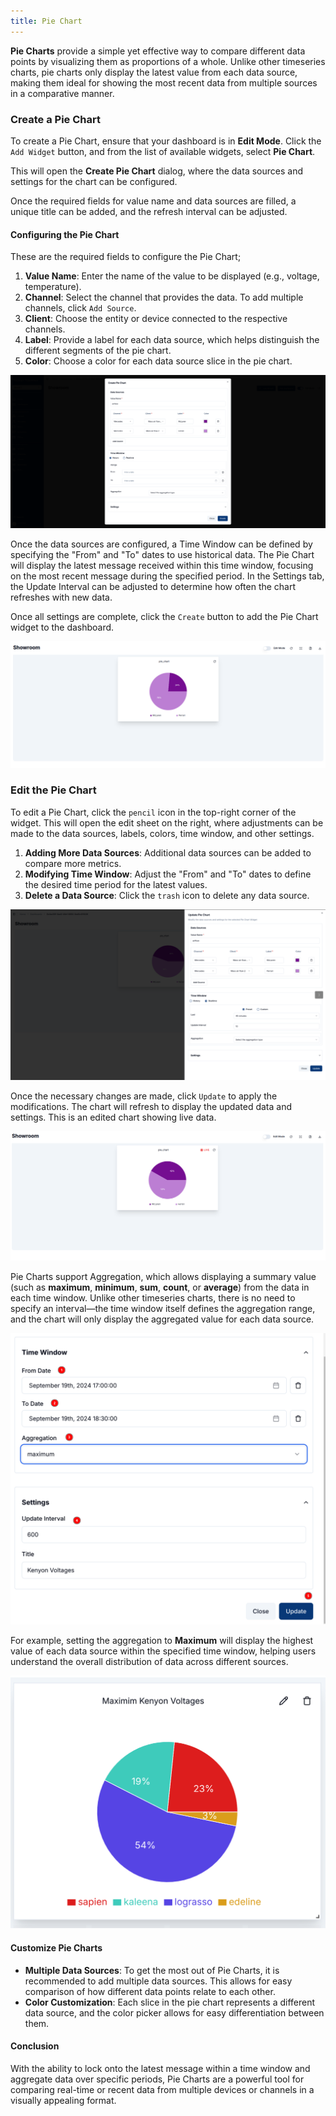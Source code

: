 ```yaml
---
title: Pie Chart
---
```



**Pie Charts** provide a simple yet effective way to compare different data points by visualizing them as proportions of a whole. Unlike other timeseries charts, pie charts only display the latest value from each data source, making them ideal for showing the most recent data from multiple sources in a comparative manner.

### Create a Pie Chart

To create a Pie Chart, ensure that your dashboard is in **Edit Mode**.
Click the `Add Widget` button, and from the list of available widgets, select **Pie Chart**.

This will open the **Create Pie Chart** dialog, where the data sources and settings for the chart can be configured.

Once the required fields for value name and data sources are filled, a unique title can be added, and the refresh interval can be adjusted.

#### Configuring the Pie Chart

These are the required fields to configure the Pie Chart;

1. **Value Name**: Enter the name of the value to be displayed (e.g., voltage, temperature).
2. **Channel**: Select the channel that provides the data. To add multiple channels, click `Add Source`.
3. **Client**: Choose the entity or device connected to the respective channels.
4. **Label**: Provide a label for each data source, which helps distinguish the different segments of the pie chart.
5. **Color**: Choose a color for each data source slice in the pie chart.

![Create Pie Chart](../../img/dashboards/create-piechart.png)

Once the data sources are configured, a Time Window can be defined by specifying the "From" and "To" dates to use historical data.
The Pie Chart will display the latest message received within this time window, focusing on the most recent message during the specified period.
In the Settings tab, the Update Interval can be adjusted to determine how often the chart refreshes with new data.

Once all settings are complete, click the `Create` button to add the Pie Chart widget to the dashboard.

![New Pie Chart](../../img/dashboards/new-piechart.png)

### Edit the Pie Chart

To edit a Pie Chart, click the `pencil` icon in the top-right corner of the widget.
This will open the edit sheet on the right, where adjustments can be made to the data sources, labels, colors, time window, and other settings.

1. **Adding More Data Sources**: Additional data sources can be added to compare more metrics.
2. **Modifying Time Window**: Adjust the "From" and "To" dates to define the desired time period for the latest values.
3. **Delete a Data Source**: Click the `trash` icon to delete any data source.

![Edit Pie Chart](../../img/dashboards/edit-piechart-times.png)

Once the necessary changes are made, click `Update` to apply the modifications.
The chart will refresh to display the updated data and settings.
This is an edited chart showing live data.

![Edited Pie Chart](../../img/dashboards/edited-piechart.png)

Pie Charts support Aggregation, which allows displaying a summary value (such as **maximum**, **minimum**, **sum**, **count**, or **average**) from the data in each time window.
Unlike other timeseries charts, there is no need to specify an interval—the time window itself defines the aggregation range, and the chart will only display the aggregated value for each data source.

![Aggregation Pie Chart](../../img/dashboards/aggregation-piechart-setting.png)

For example, setting the aggregation to **Maximum** will display the highest value of each data source within the specified time window, helping users understand the overall distribution of data across different sources.

![Maximum Pie Chart](../../img/dashboards/max-piechart.png)

#### Customize Pie Charts

- **Multiple Data Sources**: To get the most out of Pie Charts, it is recommended to add multiple data sources. This allows for easy comparison of how different data points relate to each other.
- **Color Customization**: Each slice in the pie chart represents a different data source, and the color picker allows for easy differentiation between them.

#### **Conclusion**

With the ability to lock onto the latest message within a time window and aggregate data over specific periods, Pie Charts are a powerful tool for comparing real-time or recent data from multiple devices or channels in a visually appealing format.
